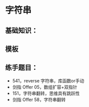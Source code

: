 
# 字符串

## 基础知识：

## 模板



## 练手题目：


- 541，reverse 字符串，库函数or手动
- 剑指 Offer 05，数组扩容+双指针
- 151，字符串翻转，思维具有跳跃性
- 剑指 Offer 58，字符串翻转
